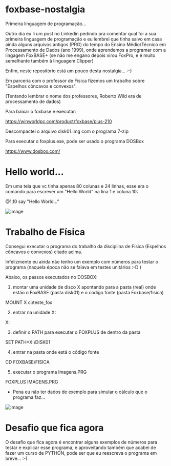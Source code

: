 # foxbase-nostalgia
Primeira linguagem de programação...

Outro dia eu li um post no Linkedin pedindo pra comentar qual foi a sua primeira linguagem de programação e eu lembrei que tinha salvo em casa ainda alguns arquivos antigos (PRG) do tempo do Ensino Médio/Técnico em Processamento de Dados (ano 1999), onde aprendemos a programar com a lingagem FoxBASE+ (se não me engano depois virou FoxPro, e é muito semelhante também à linguagem Clipper)

Enfim, neste repositório está um pouco desta nostalgia... :-)

Em parceria com o professor de Física fizemos um trabalho sobre "Espelhos côncavos e convexos".

(Tentando lembrar o nome dos professores, Roberto Wild era de processamento de dados)

Para baixar o foxbase e executar:

https://winworldpc.com/product/foxbase/plus-210

Descompactei o arquivo disk01.img com o programa 7-zip

Para executar o foxplus.exe, pode ser usado o programa DOSBox

https://www.dosbox.com/



# Hello world...

Em uma tela que vc tinha apenas 80 colunas e 24 linhas, esse era o comando para escrever um "Hello World" na lina 1 e coluna 10:

@1,10 say "Hello World..."


![image](https://user-images.githubusercontent.com/57003640/204542219-a75b2bb3-4a85-4768-ba48-092d6f8851e1.png)




# Trabalho de Física

Consegui executar o programa do trabalho da disciplina de Física (Espelhos côncavos e convexos) citado acima.

Infelizmente eu ainda não tenho um exemplo com números para testar o programa (naquela época não se falava em testes unitários :-D )

Abaixo, os passos executados no DOSBOX:

1) montar uma unidade de disco X apontando para a pasta (real) onde estão o FoxBASE (pasta disk01) e o código fonte (pasta Foxbase/fisica)
 
MOUNT X c:\teste_fox
 
2) entrar na unidade X:
 
X:
  
3) definir o PATH para executar o FOXPLUS de dentro da pasta 
 
SET PATH=X:\DISK01
 
4) entrar na pasta onde está o código fonte
 
 CD FOXBASE\FISICA

5) executar o programa Imagens.PRG
 
 FOXPLUS IMAGENS.PRG
 

- Pena eu não ter dados de exemplo para simular o cálculo que o programa faz...


![image](https://user-images.githubusercontent.com/57003640/204927060-718450a1-9132-443d-a1f4-895bed5ebcb3.png)


# Desafio que fica agora

O desafio que fica agora é encontrar alguns exemplos de números para testar e explicar esse programa, e aproveitando também que acabei de fazer um curso de PYTHON, pode ser que eu reescreva o programa em breve... :-)


